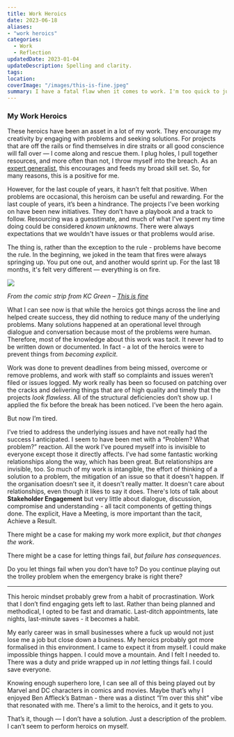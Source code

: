 ```yaml
---
title: Work Heroics
date: 2023-06-18
aliases: 
- "work heroics"
categories:
  - Work
  - Reflection
updatedDate: 2023-01-04
updateDescription: Spelling and clarity.
tags: 
location: 
coverImage: "/images/this-is-fine.jpeg"
summary: I have a fatal flaw when it comes to work. I'm too quick to jump in and save the day. It’s not performative. It’s not for others — it’s for me. It’s a self-imposed desire, or need, to not let things fail. It's probably always been there - but I'd never really had a way of defining it before.
---
```

### My Work Heroics

These heroics have been an asset in a lot of my work. They encourage my creativity by engaging with problems and seeking solutions. For projects that are off the rails or find themselves in dire straits or all good conscience will fall over — I come along and rescue them. I plug holes, I pull together resources, and more often than not, I throw myself into the breach. As an [expert generalist](https://www.cultureamp.com/blog/expert-generalist-workplace), this encourages and feeds my broad skill set. So, for many reasons, this is a positive for me.

However, for the last couple of years, it hasn’t felt that positive. When problems are occasional, this heroism can be useful and rewarding. For the last couple of years, it’s been a hindrance. The projects I’ve been working on have been new initiatives. They don’t have a playbook and a track to follow. Resourcing was a guesstimate, and much of what I've spent my time doing could be considered _known unknowns_. There were always expectations that we wouldn't have issues or that problems would arise.

The thing is, rather than the exception to the rule - problems have become the rule. In the beginning, we joked in the team that fires were always springing up. You put one out, and another would sprint up. For the last 18 months, it's felt very different — everything is on fire.

![](https://duet-cdn.vox-cdn.com/thumbor/0x0:900x500/1200x800/filters:focal(450x250:451x251):format(webp)/cdn.vox-cdn.com/uploads/chorus_asset/file/6438793/this-is-fine.jpg)

_From the comic strip from KC Green – [This is fine](http://gunshowcomic.com/648)_

What I can see now is that while the heroics got things across the line and helped create success, they did nothing to reduce many of the underlying problems. Many solutions happened at an operational level through dialogue and conversation because most of the problems were human. Therefore, most of the knowledge about this work was tacit. It never had to be written down or documented. In fact - a lot of the heroics were to prevent things from _becoming explicit_.

Work was done to prevent deadlines from being missed, overcome or remove problems, and work with staff so complaints and issues weren’t filed or issues logged. My work really has been so focused on patching over the cracks and delivering things that are of high quality and timely that the projects _look flawless_. All of the structural deficiencies don’t show up. I applied the fix before the break has been noticed. I’ve been the hero again.

But now I’m tired.

I’ve tried to address the underlying issues and have not really had the success I anticipated. I seem to have been met with a “Problem? What problem?” reaction. All the work I’ve poured myself into is invisible to everyone except those it directly affects. I’ve had some fantastic working relationships along the way, which has been great. But relationships are invisible, too. So much of my work is intangible, the effort of thinking of a solution to a problem, the mitigation of an issue so that it doesn't happen. If the organisation doesn’t see it, it doesn't really matter. It doesn't care about relationships, even though it likes to say it does. There's lots of talk about **Stakeholder Engagement** but very little about dialogue, discussion, compromise and understanding - all tacit components of getting things done. The explicit, Have a Meeting, is more important than the tacit, Achieve a Result.

There might be a case for making my work more explicit, _but that changes the work_.

There might be a case for letting things fail, _but failure has consequences_.

Do you let things fail when you don’t have to? Do you continue playing out the trolley problem when the emergency brake is right there?

---

This heroic mindset probably grew from a habit of procrastination. Work that I don’t find engaging gets left to last. Rather than being planned and methodical, I opted to be fast and dramatic. Last-ditch appointments, late nights, last-minute saves - it becomes a habit.

My early career was in small businesses where a fuck up would not just lose me a job but close down a business. My heroics probably got more formalised in this environment. I came to expect it from myself. I could make impossible things happen. I could move a mountain. And I felt I needed to. There was a duty and pride wrapped up in _not_ letting things fail. I could save everyone.

Knowing enough superhero lore, I can see all of this being played out by Marvel and DC characters in comics and movies. Maybe that’s why I enjoyed Ben Affleck’s Batman - there was a distinct “I’m over this shit” vibe that resonated with me. There's a limit to the heroics, and it gets to you.

That’s it, though — I don’t have a solution. Just a description of the problem. I can’t seem to perform heroics on myself.